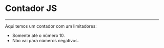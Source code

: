 # Contador JS
-------------

Aqui temos um contador com um limitadores:
 * Somente até o número 10.
 * Não vai para números negativos.